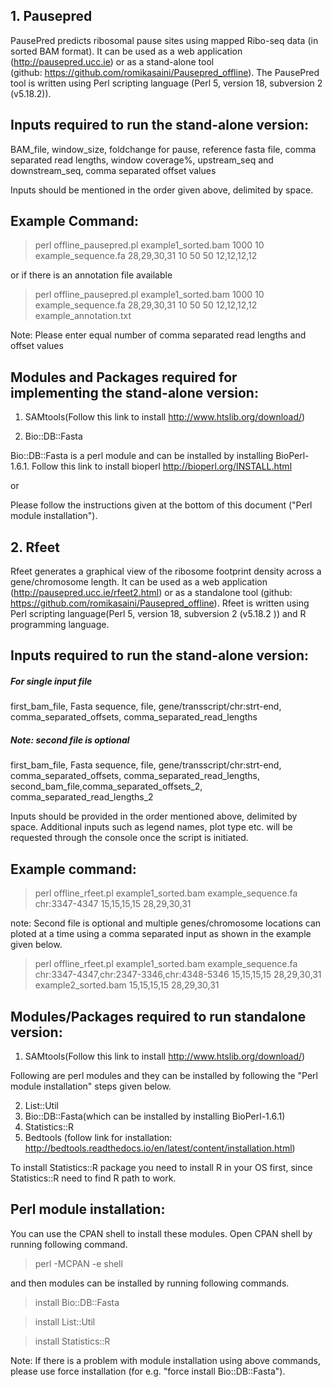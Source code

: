 ## 1. Pausepred
PausePred predicts ribosomal pause sites using mapped Ribo-seq data (in sorted BAM format). It can be used as a web application (http://pausepred.ucc.ie) or as a stand-alone tool (github: https://github.com/romikasaini/Pausepred_offline). The PausePred tool is written using Perl scripting language (Perl 5, version 18, subversion 2 (v5.18.2)).

## Inputs required to run the stand-alone version:

BAM_file, window_size, foldchange for pause, reference fasta file, comma separated read lengths, window coverage%, upstream_seq and downstream_seq, comma separated offset values

Inputs should be mentioned in the order given above, delimited by space.

## Example Command:
>perl offline_pausepred.pl example1_sorted.bam 1000 10 example_sequence.fa 28,29,30,31 10 50 50 12,12,12,12

or if there is an annotation file available

>perl offline_pausepred.pl example1_sorted.bam 1000 10 example_sequence.fa 28,29,30,31 10 50 50 12,12,12,12 example_annotation.txt

Note: Please enter equal number of comma separated read lengths and offset values

## Modules and Packages required for implementing the stand-alone version:
1. SAMtools(Follow this link to install http://www.htslib.org/download/)


2. Bio::DB::Fasta

Bio::DB::Fasta is a perl module and can be installed by installing BioPerl-1.6.1. Follow this link to install bioperl http://bioperl.org/INSTALL.html
                                                  
or 

Please follow the instructions given at the bottom of this document ("Perl module installation").


## 2. Rfeet
Rfeet generates a graphical view of the ribosome footprint density across a gene/chromosome length. It can be used as a web application (http://pausepred.ucc.ie/rfeet2.html) or as a standalone tool (github: https://github.com/romikasaini/Pausepred_offline).
Rfeet is written using Perl scripting language(Perl 5, version 18, subversion 2 (v5.18.2 )) and R programming language.

## Inputs required to run the stand-alone version:

##### For single input file 

first_bam_file, Fasta sequence, file, gene/transscript/chr:strt-end, comma_separated_offsets, comma_separated_read_lengths

##### Note: second file is optional
first_bam_file, Fasta sequence, file, gene/transscript/chr:strt-end, comma_separated_offsets, comma_separated_read_lengths, second_bam_file,comma_separated_offsets_2, comma_separated_read_lengths_2

Inputs should be provided in the order mentioned above, delimited by space. Additional inputs such as legend names, plot type etc. will be requested through the console once the script is initiated.

## Example command:
>perl offline_rfeet.pl example1_sorted.bam example_sequence.fa chr:3347-4347 15,15,15,15 28,29,30,31

note: Second file is optional and multiple genes/chromosome locations can ploted at a time using a comma separated input as shown in the example given below.
>perl offline_rfeet.pl example1_sorted.bam example_sequence.fa chr:3347-4347,chr:2347-3346,chr:4348-5346 15,15,15,15 28,29,30,31 example2_sorted.bam 15,15,15,15 28,29,30,31

## Modules/Packages required to run standalone version:
1. SAMtools(Follow this link to install http://www.htslib.org/download/)

Following are perl modules and they can be installed by following the "Perl module installation" steps given below.

2. List::Util
3. Bio::DB::Fasta(which can be installed by installing BioPerl-1.6.1)
4. Statistics::R
5. Bedtools (follow link for installation: http://bedtools.readthedocs.io/en/latest/content/installation.html)

To install Statistics::R package you need to install R in your OS first, since Statistics::R need to find R path to work. 

## Perl module installation:

You can use the CPAN shell to install these modules. Open CPAN shell by running following command.

>perl -MCPAN -e shell

and then modules can be installed by running following commands.

>install Bio::DB::Fasta

>install List::Util

>install Statistics::R

Note: If there is a problem with module installation using above commands, please use force installation (for e.g. "force install Bio::DB::Fasta").
